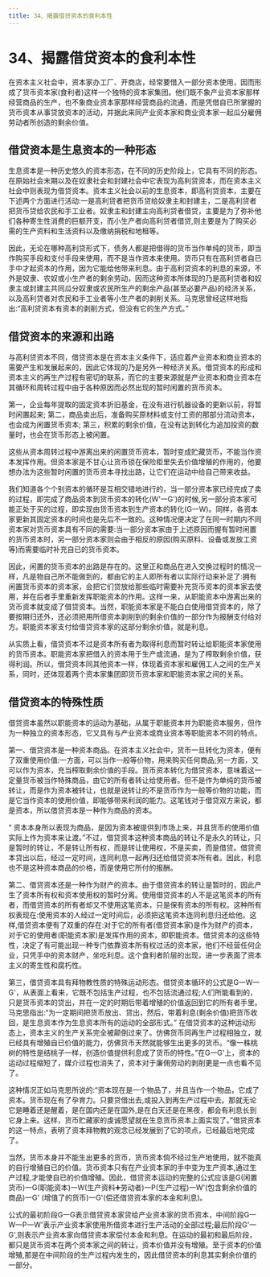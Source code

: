 ```yaml
---
title: 34、揭露借贷资本的食利本性
---
```

# 34、揭露借贷资本的食利本性

在资本主义社会中，资本家办工厂、开商店，经常要借入一部分资本使用，因而形成了货币资本家(食利者)这样一个独特的资本家集团。他们既不象产业资本家那样经营商品的生产，也不象商业资本家那样经营商品的流通，而是凭借自已所掌握的货币资本从事贷放资本的活动，并据此来同产业资本家和商业资本家一起瓜分雇佣劳动者所创造的剩余价值。

## 借贷资本是生息资本的一种形态

生息资本是一种历史悠久的资本形态，在不同的历史阶段上，它具有不同的形态。在原始社会末期以及在奴隶社会和封建社会中它表现为高利贷资本，而在资本主义社会中则表现为借贷资本。资本主义社会以前的生息资本，即高利贷资本，主要在下述两个方面进行活动:一是高利贷者把货币贷给奴隶主和封建主，二是高利贷者把货币贷给农民和手工业者。奴隶主和封建主向高利贷者借贷，主要是为了弥补他们各种寄生性消费的巨额开支，而小生产者向高利贷者借贷,则主要是为了购买必需的生产资料和生活资料以及缴纳捐税和地租等。

因此，无论在哪种高利贷形式下，债务人都是把借得的货币当作单纯的货币，即当作购买手段和支付手段来使用，而不是当作资本来使用。货币只有在高利贷者自已手中才起资本的作用，因为它能给他带来利息。由于高利贷资本的利息的来源，不外是奴隶、农奴或小生产者的剩余劳动，因而这种资本所体现的乃是高利贷者和奴隶主或封建主共同瓜分奴隶或农民所生产的剩余产品(甚至必要产品)的经济关系，以及高利贷者对农民和手工业者等小生产者的剥削关系。马克思曾经这样地指出:“高利贷资本有资本的剥削方式，但没有它的生产方式。”

## 借贷资本的来源和出路

与高利贷资本不同，借贷资本是在资本主义条件下，适应着产业资本和商业资本的需要产生和发展起来的，因此它体现的乃是另外一种经济关系。借贷资本的形成和资本主义的再生产过程有密切的联系，而它的主要来源就是产业资本和商业资本在其循环和周转过程中由于各种原因而必然出现的暂时闲置的货币资本。

第一，企业每年提取的固定资本折旧基金，在没有进行机器设备的更新以前，将暂时闲置起来;
第二，商品卖出后，准备购买原材料或支付工资的那部分流动资本，也会成为闲置货币资本;
第三，积累的剩余价值，在没有达到转化为追加投资的数量时，也会在货币形态上被闲置。

这些从资本周转过程中游离出来的闲置货币资本，暂时变成贮藏货币，不能当作资本发挥作用。但资本家是不甘心让货币锁在保险柜里失去价值增殖的作用的，他要想办法为这些暂时闲置的货币资本寻找出路，让它们在运动中给自己带来收益。

我们知道各个个别资本的循环是互相交错地进行的，当一部分资本家已经完成了卖的过程，即完成了商品资本到货币资本的转化(W'一G')的时候,另一部分资本家可能正处于买的过程，即实现由货币资本到生产资本的转化(G一W)。同样，各资本家更新其固定资本的时间也是先后不一致的。这种情况便决定了在同一时期内不同资本家对货币资本具有不同的需要:当一部分资本家由于上述原因而握有暂时闲置的货币资本时，另一部分资本家则会由于相反的原因(购买原料、设备或发放工资等)而需要临时补充自已的货币资本。

因此，闲置的货币资本的出路是存在的。这里正和商品在进入交换过程时的情况一样，凡是物自己所不能做到的，都由它的主人即所有者以实际行动来补足了:拥有闲置货币资本的资本家，会把它们贷放给那些临时需要补充货币资本的资本家去使用，并在后者手里重新发挥职能资本的作用。这样一来，从职能资本中游离出来的货币资本就变成了借贷资本。当然，职能资本家是不能白白使用借贷资本的，除了要按期归还外，还必须把用所借资本剥削到的剩余价值的一部分作为报酬支付给对方。职能资本家支付给借贷资本家的这部分剩余价值，就是利息。

从实质上看，借贷资本不过是资本所有者为取得利息而暂时转让给职能资本家使用的货币资本。职能资本家把借入的资本用于生产或流通，是为了榨取剩余价值，获得利润。所以，借贷资本同其他资本一样，体现着资本家和雇佣工人之间的生产关系，同时，还体现着两个资本家集团即货币资本家和职能资本家之间的关系。

## 借贷资本的特殊性质

借贷资本虽然以职能资本的运动为基础，从属于职能资本并为职能资本服务，但作为一种独立的资本形态，它又具有与产业资本或商业资本等职能资本不同的特点。

第一、借贷资本是一种资本商品。在资本主义社会中，货币一旦转化为资本，便有了双重使用价值:一方面，可以当作一般等价物，用来购买任何商品;另一方面，又可以作为资本，充当榨取剩余价值的手段。货币资本转化为借贷资本，意味着这一定量货币被当作特殊商品，由它的所有者转让给使用者。但不是作为单纯的货币被转让，而是作为资本被转让，也就是说转让的不是货币作为一般等价物的功能，而是它当作资本的使用价值，即能够带来利润的能力。这笔钱对于借贷双方来说，都是资本，所以借贷资本是一种作为商品的资本。

“ 资本本身所以表现为商品，是因为资本被提供到市场上来，并且货币的使用价值实际上作为资本来让渡。”不过，借贷资本这种资本商品的转让不是永久的转让，只是暂时的转让，不是转让所有权，而是转让使用权，不是买卖，而是借贷。借贷资本贷出以后，经过一定时间，连同利息一起再归还给借贷资本所有者。因此，利息也不是这种资本商品的价格，而是使用它所付的报酬。

第二、借贷资本还是一种作为财产的资本。由于借贷资本的转让是暂时的，因此产生了资本所有权和资本使用权的暂时分离。使用借贷资本的人不是这笔资本的所有者，而借贷资本的所有者却又不使用这笔资本，只是保有资本的所有权。这种所有权表现在:使用资本的人经过一定时间后，必须把这笔资本连同利息归还给他。这样,借贷资本便有了双重的存在:对于它的所有者(借贷资本家)是作为财产的资本，对于它的使用者(职能资本家)是发挥作用的资本，即职能资本。借贷资本的这些特性，决定了有可能出现一种专门依靠资本所有权过活的资本家，他们不经营任何企业，只凭手中的资本财产，坐吃利息。这个食利者阶层的出现，进一步表面了资本主义的寄生性和腐朽性。

第三，借贷资本具有拜物教性质的特殊运动形态。借贷资本循环的公式是G一W一G'，从表面上看来，它既不包括生产过程，也不包括流通过程;人们所能看到的，只是货币资本的贷出，并在一定的时期后带着增殖的价值返回到它的所有者手里。马克思指出:“为一定期间把货币放出、贷出，然后，带着利息(剩余价值)把货币收回，是生息资本作为生息资本所有的运动的全部形式。”
在借贷资本的这种运动形态上，资本主义的生产关系完全被颠倒过来了。仿佛货币同再生产过程相独立，就已经具有增殖自已价值的能力，仿佛货币天然就能够生出更多的货币。“像一株桃树的特性是结桃子一样，创造价值提供利息成了货币的特性。”在G一G'上，资本的运动过程缩短了，媒介过程也消失了，资本对于廉佣劳动的剥削更是一点也看不见了。

这种情况正如马克思所说的:“资本现在是一个物品了，并且当作一个物品，它成了资本。货币现在有了孕育力。只要贷借出去,或投入到再生产过程中去。那就无论它是睡着还是醒着，是在国内还是在国外,是在白天还是在黑夜，都会有利息长到它身上来。这样，货币贮藏家的虔诚愿望就在生息货币资本上面实现了。”借贷资本的这一特点，表明了资本拜物教的观念已经发展到了它的项点，已经最后地完成了。

当然，货币本身并不能生出更多的货币，货币资本倘不经过生产地使用，就不能真的自行增殖自已的价值。货币资本只有在产业资本家的手中变为生产资本,通过生产过程,才能使自已的价值增殖。因此，借贷资本运动的完整的公式应该是G(闲置货币)一G(职能资本)一W(生产资料➕劳动者)一P(生产过程)一W'(包含剩余价值的商品)一G' (增值了的货币)一G'(偿还借贷资本家的本金和利息)。

公式的最初阶段G一G表示借贷资本家贷给产业资本家的货币资本，中间阶段G一W一P一W'表示产业资本家使用所借资本进行生产活动的全部过程;最后阶段G'一G',则表示产业资本家向借贷资本家偿付本金和利息。在运动的最初和最后阶段，都只是货币资本在两个资本家之间的转让，资本价值并没有增殖。至于资本的价值增殖,那是在中间阶段的生产过程内发生的，因此借贷资本的利息其实剩余价值的一部分。